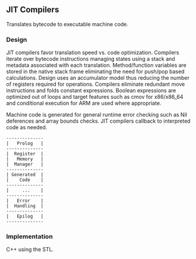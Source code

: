 ## JIT Compilers
Translates bytecode to executable machine code. 

### Design
JIT compilers favor translation speed vs. code optimization. Compilers iterate over bytecode instructions managing states using a stack and metadata associated with each translation. Method/function variables are stored in the native stack frame eliminating the need for push/pop based calculations. Design uses an accumulator model thus reducing the number of registers required for operations. Compilers eliminate redundant move instructions and folds constant expressions. Boolean expressions are optimized out of loops and target features such as cmov for x86/x86_64 and conditional execution for ARM are used where appropriate.

Machine code is generated for general runtime error checking such as Nil deferences and array bounds checks. JIT compilers callback to interpreted code as needed.

    --------------
    |   Prolog   |
    --------------
    |  Register  |
    |   Memory   |
    |  Manager   |
    --------------
    | Generated  |
    |    Code    |
    --------------
    |     ...    |
    --------------
    |   Error    |
    |  Handling  |
    --------------
    |   Epilog   |
    --------------

### Implementation
C++ using the STL.